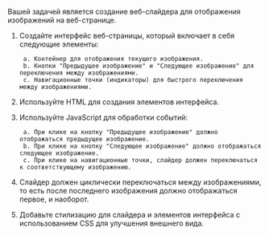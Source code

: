 Вашей задачей является создание веб-слайдера для отображения изображений на веб-странице.

1. Создайте интерфейс веб-страницы, который включает в себя следующие элементы:

		a. Контейнер для отображения текущего изображения.
		b. Кнопки "Предыдущее изображение" и "Следующее изображение" для переключения между изображениями.
		c. Навигационные точки (индикаторы) для быстрого переключения между изображениями.

2. Используйте HTML для создания элементов интерфейса.

3. Используйте JavaScript для обработки событий:

		a. При клике на кнопку "Предыдущее изображение" должно отображаться предыдущее изображение.
		b. При клике на кнопку "Следующее изображение" должно отображаться следующее изображение.
		c. При клике на навигационные точки, слайдер должен переключаться к соответствующему изображению.

4. Слайдер должен циклически переключаться между изображениями, то есть после последнего изображения должно отображаться первое, и наоборот.

5. Добавьте стилизацию для слайдера и элементов интерфейса с использованием CSS для улучшения внешнего вида.
